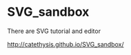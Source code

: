 SVG_sandbox
===========

There are SVG tutorial and editor

http://catethysis.github.io/SVG_sandbox/